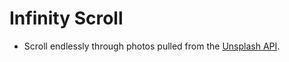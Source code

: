 # Infinity Scroll

* Scroll endlessly through photos pulled from the <a href='https://source.unsplash.com/' target='_blank'>Unsplash API</a>.
